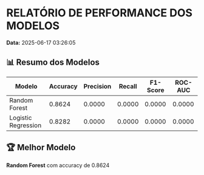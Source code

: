 # RELATÓRIO DE PERFORMANCE DOS MODELOS

**Data:** 2025-06-17 03:26:05

## 📊 Resumo dos Modelos

| Modelo              | Accuracy | Precision | Recall | F1-Score | ROC-AUC |
| ------------------- | -------- | --------- | ------ | -------- | ------- |
| Random Forest       | 0.8624   | 0.0000    | 0.0000 | 0.0000   | 0.0000  |
| Logistic Regression | 0.8282   | 0.0000    | 0.0000 | 0.0000   | 0.0000  |

## 🏆 Melhor Modelo

**Random Forest** com accuracy de 0.8624
